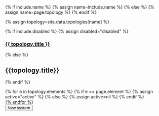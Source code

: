 {% if include.name %}
{% assign name=include.name %}
{% else %}
{% assign name=page.topology %}
{% endif %}

{% assign topology=site.data.topologies[name] %}

{% if include.disabled %}
	{% assign disabled="disabled" %}
### [{{ topology.title }}](/topologies/{{name}})
{% else %}
## {{topology.title}}
{% endif %}

<div class="btn-group btn-group-border" role="group">
{% for e in topology.elements %}
  {% if e == page.element %}
  		{% assign active="active" %}
  {% else %}
  		{% assign active=nil %}
  {% endif %}
 	<a class="btn btn-default no-padding {{disabled}} {{active}}"
 			href="/topologies/{{name}}/elements/{{e}}.html">
		<div class="icon-el-{{e}} normal"></div>	
	</a>
{% endfor %}
</div>

<div id="alert-placeholder"></div>

<div class="btn-group" role="group" aria-label="">
  <button type="button" class="btn btn-default"
  		onClick="app.newSystem()">New system</button>
</div>
